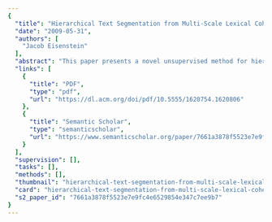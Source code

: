 ```yaml
---
{
  "title": "Hierarchical Text Segmentation from Multi-Scale Lexical Cohesion",
  "date": "2009-05-31",
  "authors": [
    "Jacob Eisenstein"
  ],
  "abstract": "This paper presents a novel unsupervised method for hierarchical topic segmentation. Lexical cohesion -- the workhorse of unsupervised linear segmentation -- is treated as a multi-scale phenomenon, and formalized in a Bayesian setting. Each word token is modeled as a draw from a pyramid of latent topic models, where the structure of the pyramid is constrained to induce a hierarchical segmentation. Inference takes the form of a coordinate-ascent algorithm, iterating between two steps: a novel dynamic program for obtaining the globally-optimal hierarchical segmentation, and collapsed variational Bayesian inference over the hidden variables. The resulting system is fast and accurate, and compares well against heuristic alternatives.",
  "links": [
    {
      "title": "PDF",
      "type": "pdf",
      "url": "https://dl.acm.org/doi/pdf/10.5555/1620754.1620806"
    },
    {
      "title": "Semantic Scholar",
      "type": "semanticscholar",
      "url": "https://www.semanticscholar.org/paper/7661a3878f5523e7e9fc4e6529854e347c7ee9b7"
    }
  ],
  "supervision": [],
  "tasks": [],
  "methods": [],
  "thumbnail": "hierarchical-text-segmentation-from-multi-scale-lexical-cohesion-thumb.jpg",
  "card": "hierarchical-text-segmentation-from-multi-scale-lexical-cohesion-card.jpg",
  "s2_paper_id": "7661a3878f5523e7e9fc4e6529854e347c7ee9b7"
}
---
```


